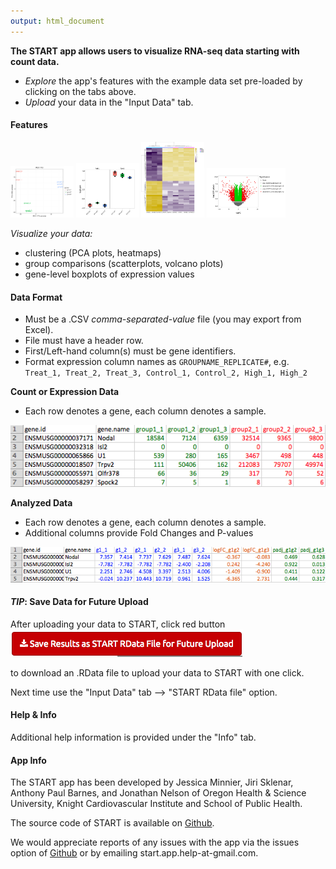 ```yaml
---
output: html_document
---
```


**The START app allows users to visualize RNA-seq data starting with count data.**

- *Explore* the app's features with the example data set pre-loaded by clicking on the tabs above.
- *Upload* your data in the "Input Data" tab.

#### <a name="features"></a> Features

<img src="explot_pca.png" alt="PCA Plot" style="width: 20%"/>
<img src="explot_boxplot.png" alt="Box Plot" style="width: 20%"/>
<img src="explot_heatmap.png" alt="Heatmap" style="width: 20%"/>
<img src="explot_volcano.png" alt="Volcano Plot" style="width: 25%"/>

*Visualize your data:*

- clustering (PCA plots, heatmaps)
- group comparisons (scatterplots, volcano plots)
- gene-level boxplots of expression values

#### <a name="dataformats"></a> Data Format

- Must be a .CSV *comma-separated-value* file (you may export from Excel).
- File must have a header row.
- First/Left-hand column(s) must be gene identifiers.
- Format expression column names as `GROUPNAME_REPLICATE#`, e.g. `Treat_1, Treat_2, Treat_3, Control_1, Control_2, High_1, High_2`


**Count or Expression Data**
- Each row denotes a gene, each column denotes a sample.

![](examplecounts.png)

**Analyzed Data**
- Each row denotes a gene, each column denotes a sample.
- Additional columns provide Fold Changes and P-values

![](exampleanalysisdata.png)

#### <a name="savedata"></a> *TIP*: Save Data for Future Upload

After uploading your data to START, click red button
![](ex_click_rdata.png)

to download an .RData file to upload your data to START with one click.

Next time use the "Input Data" tab --> "START RData file" option.


#### <a name="help"></a>Help & Info

Additional help information is provided under the "Info" tab.

#### App Info
The START app has been developed by Jessica Minnier, Jiri Sklenar, Anthony Paul Barnes, and Jonathan Nelson
of Oregon Health & Science University, Knight Cardiovascular Institute and School of Public Health.

The source code of START is available on [Github](https://github.com/jminnier/STARTapp).

We would appreciate reports of any issues with the app via the issues option of 
[Github](https://github.com/jminnier/STARTapp) or by emailing start.app.help-at-gmail.com.


